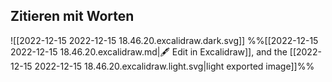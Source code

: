 ## Zitieren mit Worten

![[2022-12-15 2022-12-15 18.46.20.excalidraw.dark.svg]]
%%[[2022-12-15 2022-12-15 18.46.20.excalidraw.md|🖋 Edit in Excalidraw]], and the [[2022-12-15 2022-12-15 18.46.20.excalidraw.light.svg|light exported image]]%%
